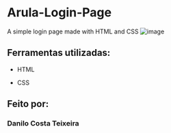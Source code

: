 # Arula-Login-Page
A simple login page made with HTML and CSS
![image](https://github.com/DaniloCostat/Arula-Login-Page/assets/80839381/1da87c67-5102-424b-af69-bb89c595158d)

## Ferramentas utilizadas:

* HTML

* CSS

## Feito por:

### Danilo Costa Teixeira
